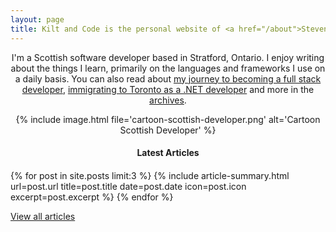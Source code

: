 ```yaml
---
layout: page
title: Kilt and Code is the personal website of <a href="/about">Steven McLintock</a>
---
```


<section style="text-align: center; margin-bottom: 20px;">
  <p>I'm a Scottish software developer based in Stratford, Ontario. I enjoy writing about the things I 
  learn, primarily on the languages and frameworks I use on a daily basis. You can also read about 
  <a href="{{ site.baseurl }}/2020/02/16/my-journey-to-becoming-a-full-stack-developer/">my journey to becoming a full stack developer</a>, 
  <a href="{{ site.baseurl }}/2019/06/30/coming-to-canada-immigrating-to-toronto-as-a-dotnet-developer/">immigrating to Toronto as a .NET developer</a> 
  and more in the <a href="{{ site.baseurl }}/articles">archives</a>.</p>

  {%
      include image.html
      file='cartoon-scottish-developer.png'
      alt='Cartoon Scottish Developer'
  %}

  <h4>Latest Articles</h4>
</section>

{% for post in site.posts limit:3 %}
  {%
    include article-summary.html
    url=post.url
    title=post.title
    date=post.date
    icon=post.icon
    excerpt=post.excerpt
  %}
{% endfor %}

<a href="{{ site.baseurl }}/articles">View all articles</a>